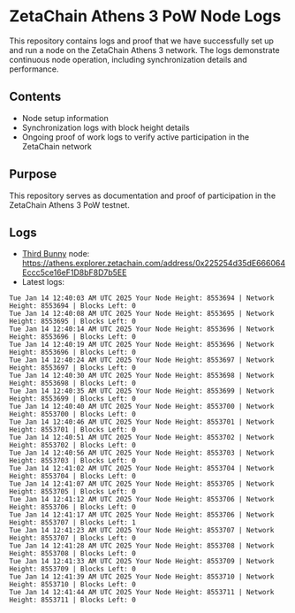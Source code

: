 # ZetaChain Athens 3 PoW Node Logs
This repository contains logs and proof that we have successfully set up and run a node on the ZetaChain Athens 3 network. The logs demonstrate continuous node operation, including synchronization details and performance.

## Contents
- Node setup information
- Synchronization logs with block height details
- Ongoing proof of work logs to verify active participation in the ZetaChain network

## Purpose
This repository serves as documentation and proof of participation in the ZetaChain Athens 3 PoW testnet.

## Logs

- [Third Bunny](https://thirdbunny.xyz/) node: https://athens.explorer.zetachain.com/address/0x225254d35dE666064Eccc5ce16eF1D8bF8D7b5EE
- Latest logs:
```
Tue Jan 14 12:40:03 AM UTC 2025 Your Node Height: 8553694 | Network Height: 8553694 | Blocks Left: 0
Tue Jan 14 12:40:08 AM UTC 2025 Your Node Height: 8553695 | Network Height: 8553695 | Blocks Left: 0
Tue Jan 14 12:40:14 AM UTC 2025 Your Node Height: 8553696 | Network Height: 8553696 | Blocks Left: 0
Tue Jan 14 12:40:19 AM UTC 2025 Your Node Height: 8553696 | Network Height: 8553696 | Blocks Left: 0
Tue Jan 14 12:40:24 AM UTC 2025 Your Node Height: 8553697 | Network Height: 8553697 | Blocks Left: 0
Tue Jan 14 12:40:30 AM UTC 2025 Your Node Height: 8553698 | Network Height: 8553698 | Blocks Left: 0
Tue Jan 14 12:40:35 AM UTC 2025 Your Node Height: 8553699 | Network Height: 8553699 | Blocks Left: 0
Tue Jan 14 12:40:40 AM UTC 2025 Your Node Height: 8553700 | Network Height: 8553700 | Blocks Left: 0
Tue Jan 14 12:40:46 AM UTC 2025 Your Node Height: 8553701 | Network Height: 8553701 | Blocks Left: 0
Tue Jan 14 12:40:51 AM UTC 2025 Your Node Height: 8553702 | Network Height: 8553702 | Blocks Left: 0
Tue Jan 14 12:40:56 AM UTC 2025 Your Node Height: 8553703 | Network Height: 8553703 | Blocks Left: 0
Tue Jan 14 12:41:02 AM UTC 2025 Your Node Height: 8553704 | Network Height: 8553704 | Blocks Left: 0
Tue Jan 14 12:41:07 AM UTC 2025 Your Node Height: 8553705 | Network Height: 8553705 | Blocks Left: 0
Tue Jan 14 12:41:12 AM UTC 2025 Your Node Height: 8553706 | Network Height: 8553706 | Blocks Left: 0
Tue Jan 14 12:41:17 AM UTC 2025 Your Node Height: 8553706 | Network Height: 8553707 | Blocks Left: 1
Tue Jan 14 12:41:23 AM UTC 2025 Your Node Height: 8553707 | Network Height: 8553707 | Blocks Left: 0
Tue Jan 14 12:41:28 AM UTC 2025 Your Node Height: 8553708 | Network Height: 8553708 | Blocks Left: 0
Tue Jan 14 12:41:33 AM UTC 2025 Your Node Height: 8553709 | Network Height: 8553709 | Blocks Left: 0
Tue Jan 14 12:41:39 AM UTC 2025 Your Node Height: 8553710 | Network Height: 8553710 | Blocks Left: 0
Tue Jan 14 12:41:44 AM UTC 2025 Your Node Height: 8553711 | Network Height: 8553711 | Blocks Left: 0
```
